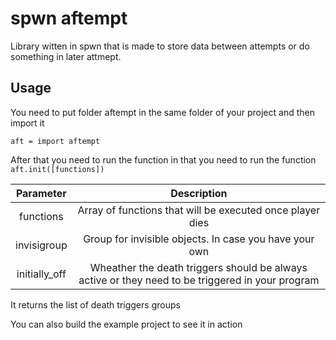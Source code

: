 # spwn aftempt
Library witten in spwn that is made to store data between attempts or do something in later attmept.
## Usage
You need to put folder aftempt in the same folder of your project and then import it
```spwn
aft = import aftempt
```

After that you need to run the function in that you need to run the function `aft.init([functions])`

Parameter     | Description
:------------:|:------------------------------------------------------------------------------------------------------:
functions     | Array of functions that will be executed once player dies
invisigroup   | Group for invisible objects. In case you have your own
initially_off | Wheather the death triggers should be always active or they need to be triggered in your program

It returns the list of death triggers groups


You can also build the example project to see it in action
